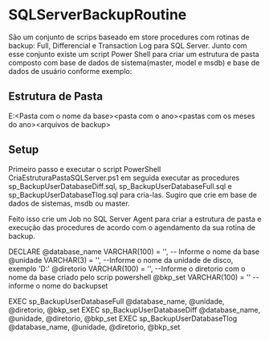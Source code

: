 # SQLServerBackupRoutine
São um conjunto de scrips baseado em store procedures com rotinas de backup: Full, Differencial e Transaction Log para SQL Server. Junto com esse conjunto existe um script Power Shell para criar um estrutura de pasta composto com base de dados de sistema(master, model e msdb) e base de dados de usuário conforme exemplo:

## Estrutura de Pasta                     
E:\<Pasta com o nome da base>\<pasta com o ano>\<pastas com os meses do ano>\<arquivos de backup>                   

## Setup
Primeiro passo e executar o script PowerShell CriaEstruturaPastaSQLServer.ps1 em seguida executar as procedures sp_BackupUserDatabaseDiff.sql, sp_BackupUserDatabaseFull.sql e
sp_BackupUserDatabaseTlog.sql para cria-las. Sugiro que crie em base de dados de sistemas, msdb ou master.

Feito isso crie um Job no SQL Server Agent para criar a estrutura de pasta e execução das procedures de acordo com o agendamento da sua rotina de backup.


DECLARE
      @database_name VARCHAR(100) = '', -- Informe o nome da base
      @unidade VARCHAR(3) = '', --Informe o nome da unidade de disco, exemplo 'D:'
      @diretorio VARCHAR(100) = '', --Informe o diretorio com o nome da base criado pelo scrip powershell
      @bkp_set VARCHAR(100) = '' --informe o nome do backupset

EXEC sp_BackupUserDatabaseFull @database_name, @unidade, @diretorio, @bkp_set
EXEC sp_BackupUserDatabaseDiff @database_name, @unidade, @diretorio, @bkp_set
EXEC sp_BackupUserDatabaseTlog @database_name, @unidade, @diretorio, @bkp_set
  
